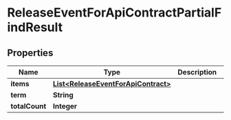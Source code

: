 

# ReleaseEventForApiContractPartialFindResult


## Properties

Name | Type | Description | Notes
------------ | ------------- | ------------- | -------------
**items** | [**List&lt;ReleaseEventForApiContract&gt;**](ReleaseEventForApiContract.md) |  |  [optional]
**term** | **String** |  |  [optional]
**totalCount** | **Integer** |  |  [optional]




